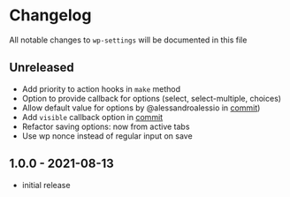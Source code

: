 # Changelog

All notable changes to `wp-settings` will be documented in this file

## Unreleased

- Add priority to action hooks in `make` method
- Option to provide callback for options (select, select-multiple, choices)
- Allow default value for options by @alessandroalessio in [commit](https://github.com/jeffreyvr/wp-settings/commit/0849738b1f6590fccbbeb6c08b3220226b082cf3))
- Add `visible` callback option in [commit](https://github.com/jeffreyvr/wp-settings/commit/252b3038d837e4abe17a94a20c66b6f7294b0078)
- Refactor saving options: now from active tabs
- Use wp nonce instead of regular input on save

## 1.0.0 - 2021-08-13

- initial release
